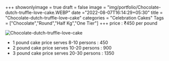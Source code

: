 +++
showonlyimage = true
draft = false
image = "img/portfolio/Chocolate-dutch-truffle-love-cake.WEBP"
date ="2022-08-07T16:14:29+05:30"
title = "Chocolate-dutch-truffle-love-cake"
categories = "Celebration Cakes"
Tags = ["Chocolate","Round","Half Kg","One Tier"]
+++
price : ₹450 per pound
<!--more-->
![Chocolate-dutch-truffle-love-cake](/img/portfolio/Chocolate-dutch-truffle-love-cake.WEBP)
* 1 pound cake price serves 8-10 persons : 450
* 2 pound cake price serves 10-20 persons : 900
* 3 pound cake price serves 20-30 persons : 1350
